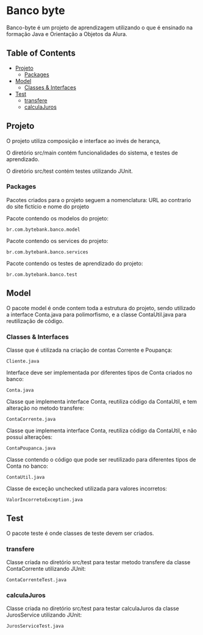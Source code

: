 # Banco byte

Banco-byte é um projeto de aprendizagem utilizando o que é 
ensinado na formação Java e Orientação a Objetos da Alura.

## Table of Contents

- [Projeto](#projeto)
  + [Packages](#packages)
- [Model](#model)
  + [Classes & Interfaces](#classes--interfaces)
- [Test](#test)
  + [transfere](#transfere)
  + [calculaJuros](#calculajuros)

  
## Projeto

O projeto utiliza composição e interface ao invés de herança,

O diretório src/main contém funcionalidades do sistema, e testes de aprendizado.

O diretório src/test contém testes utilizando JUnit.
  
### Packages
  
Pacotes criados para o projeto seguem a nomenclatura:
URL ao contrario do site fictício e nome do projeto
  
Pacote contendo os modelos do projeto:

```br.com.bytebank.banco.model```

Pacote contendo os services do projeto:

```br.com.bytebank.banco.services```

Pacote contendo os testes de aprendizado do projeto:

```br.com.bytebank.banco.test```

## Model

O pacote model é onde contem toda a estrutura do projeto, sendo
utilizado a interface Conta.java para polimorfismo, e a classe 
ContaUtil.java para reutilização de código.

### Classes & Interfaces

Classe que é utilizada na criação de contas Corrente e Poupança:

```Cliente.java```

Interface deve ser implementada por diferentes tipos de Conta
criados no banco:

```Conta.java```

Classe que implementa interface Conta, reutiliza código da
ContaUtil, e tem alteração no metodo transfere:

```ContaCorrente.java```

Classe que implementa interface Conta, reutiliza código da
ContaUtil, e não possui alterações:

```ContaPoupanca.java```

Classe contendo o código que pode ser reutilizado para diferentes
tipos de Conta no banco:

```ContaUtil.java```

Classe de exceção unchecked utilizada para valores incorretos:

```ValorIncorretoException.java```

## Test

O pacote teste é onde classes de teste devem ser criados.

### transfere

Classe criada no diretório src/test para testar metodo transfere da classe ContaCorrente utilizando JUnit:

```ContaCorrenteTest.java```

### calculaJuros

Classe criada no diretório src/test para testar calculaJuros da classe JurosService utilizando JUnit:

```JurosServiceTest.java```


  
  